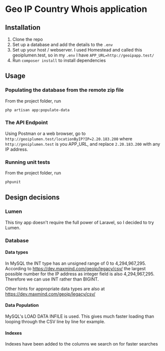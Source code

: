 # Geo IP Country Whois application

## Installation
1. Clone the repo
2. Set up a database and add the details to the `.env`
3. Set up your host / webserver.  I used Homestead and called this geoiplumen.test, so in my  `.env` I have `APP_URL=http://geoipapp.test/`
4. Run `composer install` to install dependencies

## Usage
### Populating the database from the remote zip file
From the project folder, run 
```bash
php artisan app:populate-data
```

### The API Endpoint
Using Postman or a web browser, go to `http://geoiplumen.test/locationByIP?IP=2.20.183.200` where `http://geoiplumen.test`
is you APP_URL, and replace `2.20.183.200` with any IP address.


### Running unit tests
From the project folder, run 
```bash
phpunit
```


## Design decisions

### Lumen
This tiny app doesn't require the full power of Laravel, so I decided to try Lumen.

### Database
#### Data types
In MySQL the INT type has an unsigned range of 0 to 4,294,967,295.  
According to https://dev.maxmind.com/geoip/legacy/csv/ the largest possible number for the IP address as integer field is also 4,294,967,295.  
Therefore we can use INT rather than BIGINT.

Other hints for appropriate data types are also at https://dev.maxmind.com/geoip/legacy/csv/

#### Data Population
MySQL's LOAD DATA INFILE is used.  This gives much faster loading than looping through the CSV line by line for example.

#### Indexes
Indexes have been added to the columns we search on for faster searches

